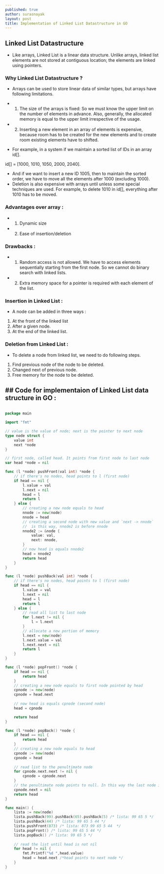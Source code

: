 ```yaml
---
published: true
author: surasnayak
layout: post
title: Implementation of Linked List Datastructure in GO
---
```


## Linked List Datastructure

- Like arrays, Linked List is a linear data structure. Unlike arrays, linked list elements are not stored at contiguous location; the elements are linked using pointers.


### Why Linked List Datastructure ?

- Arrays can be used to store linear data of similar types, but arrays have following limitations.
- 1) The size of the arrays is fixed: So we must know the upper limit on the number of elements in advance. Also, generally, the allocated memory is equal to the upper limit irrespective of the usage.
- 2) Inserting a new element in an array of elements is expensive, because room has to be created for the new elements and to create room existing elements have to shifted.

- For example, in a system if we maintain a sorted list of IDs in an array id[].

id[] = [1000, 1010, 1050, 2000, 2040].

- And if we want to insert a new ID 1005, then to maintain the sorted order, we have to move all the elements after 1000 (excluding 1000).
- Deletion is also expensive with arrays until unless some special techniques are used. For example, to delete 1010 in id[], everything after 1010 has to be moved.

### Advantages over array :

- 1) Dynamic size
- 2) Ease of insertion/deletion

### Drawbacks :

- 1) Random access is not allowed. We have to access elements sequentially starting from the first node. So we cannot do binary search with linked lists.
- 2) Extra memory space for a pointer is required with each element of the list.

### Insertion in Linked List :


 - A node can be added in three ways :

1) At the front of the linked list
2) After a given node.
3) At the end of the linked list.

### Deletion from Linked List :

- To delete a node from linked list, we need to do following steps.

1) Find previous node of the node to be deleted.
2) Changed next of previous node.
3) Free memory for the node to be deleted.

## ## Code for implementaion of Linked List data structure in GO :

```go

package main

import "fmt"

// value is the value of node; next is the pointer to next node 
type node struct {
	value int
	next *node
}

// first node, called head. It points from first node to last node 
var head *node = nil

func (l *node) pushFront(val int) *node {
	// if there's no nodes, head points to l (first node) 
	if head == nil {
		l.value = val
		l.next = nil
		head = l
		return l
	} else {
		// creating a new node equals to head 
		nnode := new(node)
		nnode = head
		// creating a second node with new value and `next -> nnode`
		//  is this way, nnode2 is before nnode
		nnode2 := &node {
			value: val,
			next: nnode,
		}
		// now head is equals nnode2 
		head = nnode2
		return head
	}
}

func (l *node) pushBack(val int) *node {
	// if there's no nodes, head points to l (first node) 
	if head == nil {
		l.value = val
		l.next = nil
		head = l
		return l
	} else {
		// read all list to last node 
		for l.next != nil {
			l = l.next
		}
		// allocate a new portion of memory 
		l.next = new(node)
		l.next.value = val
		l.next.next = nil
		return l
	}
}

func (l *node) popFront() *node {
	if head == nil {
		return head
	}
	// creating a new node equals to first node pointed by head 
	cpnode := new(node)
	cpnode = head.next
	
	// now head is equals cpnode (second node) 
	head = cpnode

	return head
}

func (l *node) popBack() *node {
	if head == nil {
		return head
	}
	// creating a new node equals to head 
	cpnode := new(node)
	cpnode = head
	
	// read list to the penultimate node 
	for cpnode.next.next != nil {
		cpnode = cpnode.next
	}
	// the penultimate node points to null. In this way the last node is deleted 
	cpnode.next = nil
	return head
}

func main() {
	lista := new(node)
	lista.pushBack(99).pushBack(65).pushBack(5) /* lista: 99 65 5 */
	lista.pushBack(44) /* lista: 99 65 5 44 */
	lista.pushFront(873) /* lista: 873 99 65 5 44  */
	lista.popFront() /* lista: 99 65 5 44 */
	lista.popBack() /* lista: 99 65 5 */
	
	// read the list until head is not nil 
	for head != nil {
		fmt.Printf("%d ",head.value)
		head = head.next /*head points to next node */
	}
}

```
